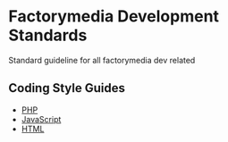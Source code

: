 # Factorymedia Development Standards
Standard guideline for all factorymedia dev related

## Coding Style Guides

- [PHP](coding-styles/php)
- [JavaScript](coding-styles/javascript)
- [HTML](coding-styles/html)